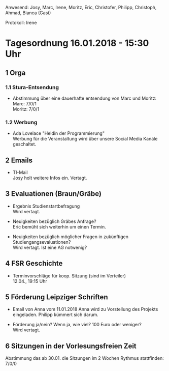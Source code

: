 ---
---

Anwesend: Josy, Marc, Irene, Moritz, Eric, Christofer, Philipp, Christoph, Ahmad, Bianca (Gast)

Protokoll: Irene

# Tagesordnung 16.01.2018 - 15:30 Uhr

## 1 Orga

### 1.1 Stura-Entsendung

- Abstimmung über eine dauerhafte entsendung von Marc und Moritz:  
  Marc: 7/0/1  
  Moritz: 7/0/1

### 1.2 Werbung

- Ada Lovelace "Heldin der Programmierung"  
  Werbung für die Veranstaltung wird über unsere Social Media Kanäle geschaltet.

## 2 Emails

- TI-Mail  
  Josy holt weitere Infos ein. Vertagt.

## 3 Evaluationen (Braun/Gräbe)

- Ergebnis Studienstartbefragung  
  Wird vertagt.

- Neuigkeiten bezüglich Gräbes Anfrage?  
  Eric bemüht sich weiterhin um einen Termin.

- Neuigkeiten bezüglich möglicher Fragen in zukünftigen Studiengangsevaluationen?  
  Wird vertagt. Ist eine AG notwenig?

## 4 FSR Geschichte

- Terminvorschläge für koop. Sitzung (sind im Verteiler)  
  12.04., 19:15 Uhr

## 5 Förderung Leipziger Schriften

- Email von Anna vom 11.01.2018
  Anna wird zu Vorstellung des Projekts eingeladen. Philipp kümmert sich darum.

- Förderung ja/nein? Wenn ja, wie viel? 100 Euro oder weniger?  
  Wird vertagt.

## 6 Sitzungen in der Vorlesungsfreien Zeit

Abstimmung das ab 30.01. die Sitzungen im 2 Wochen Rythmus stattfinden:  
7/0/0
